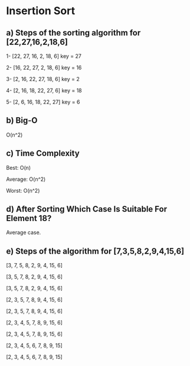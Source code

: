 # Insertion Sort

## a) Steps of the sorting algorithm for [22,27,16,2,18,6]

1- [22, 27, 16, 2, 18, 6] key = 27

2- [16, 22, 27, 2, 18, 6] key = 16

3- [2, 16, 22, 27, 18, 6] key = 2

4- [2, 16, 18, 22, 27, 6] key = 18

5- [2, 6, 16, 18, 22, 27] key = 6

## b) Big-O

O(n^2)

## c) Time Complexity

Best: O(n)

Average: O(n^2)

Worst: O(n^2)

## d) After Sorting Which Case Is Suitable For Element 18?

Average case.

## e) Steps of the algorithm for [7,3,5,8,2,9,4,15,6]

[3, 7, 5, 8, 2, 9, 4, 15, 6]

[3, 5, 7, 8, 2, 9, 4, 15, 6]

[3, 5, 7, 8, 2, 9, 4, 15, 6]

[2, 3, 5, 7, 8, 9, 4, 15, 6]

[2, 3, 5, 7, 8, 9, 4, 15, 6]

[2, 3, 4, 5, 7, 8, 9, 15, 6]

[2, 3, 4, 5, 7, 8, 9, 15, 6]

[2, 3, 4, 5, 6, 7, 8, 9, 15]

[2, 3, 4, 5, 6, 7, 8, 9, 15]

